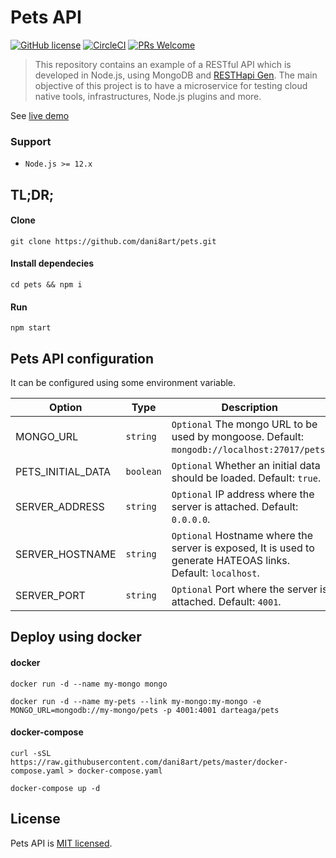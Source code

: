 # Pets API

[![GitHub license](https://img.shields.io/badge/license-MIT-blue.svg)](./LICENSE) [![CircleCI](https://circleci.com/gh/dani8art/pets.svg?style=svg)](https://circleci.com/gh/dani8art/pets) [![PRs Welcome](https://img.shields.io/badge/PRs-welcome-brightgreen.svg)]()

> This repository contains an example of a RESTful API which is developed in Node.js, using MongoDB and [RESTHapi Gen](https://github.com/dani8art/rest-hapi-gen). The main objective of this project is to have a microservice for testing cloud native tools, infrastructures, Node.js plugins and more.

See [live demo](https://pets.darteaga.com)

### Support

- `Node.js >= 12.x`

## TL;DR;

#### Clone

```shell
git clone https://github.com/dani8art/pets.git
```

#### Install dependecies

```shell
cd pets && npm i
```

#### Run

```shell
npm start
```

## Pets API configuration

It can be configured using some environment variable.

| Option            | Type      | Description                                                                                                  |
| ----------------- | --------- | ------------------------------------------------------------------------------------------------------------ |
| MONGO_URL         | `string`  | `Optional` The mongo URL to be used by mongoose. Default: `mongodb://localhost:27017/pets`.                  |
| PETS_INITIAL_DATA | `boolean` | `Optional` Whether an initial data should be loaded. Default: `true`.                                        |
| SERVER_ADDRESS    | `string`  | `Optional` IP address where the server is attached. Default: `0.0.0.0`.                                      |
| SERVER_HOSTNAME   | `string`  | `Optional` Hostname where the server is exposed, It is used to generate HATEOAS links. Default: `localhost`. |
| SERVER_PORT       | `string`  | `Optional` Port where the server is attached. Default: `4001`.                                               |

## Deploy using docker

#### docker

```shell
docker run -d --name my-mongo mongo
```

```shell
docker run -d --name my-pets --link my-mongo:my-mongo -e MONGO_URL=mongodb://my-mongo/pets -p 4001:4001 darteaga/pets
```

#### docker-compose

```shell
curl -sSL https://raw.githubusercontent.com/dani8art/pets/master/docker-compose.yaml > docker-compose.yaml
```

```shell
docker-compose up -d
```

## License

Pets API is [MIT licensed](./LICENSE).
